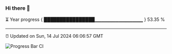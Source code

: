 ### Hi there 👋

⏳ Year progress { ████████████████▁▁▁▁▁▁▁▁▁▁▁▁▁▁ } 53.35 %

---

⏰ Updated on Sun, 14 Jul 2024 06:06:57 GMT

![Progress Bar CI](https://github.com/liununu/liununu/workflows/Progress%20Bar%20CI/badge.svg)

